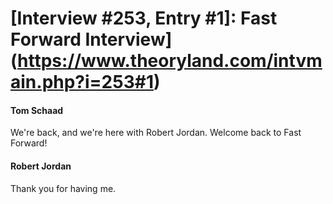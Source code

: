 # [Interview #253, Entry #1]: Fast Forward Interview](https://www.theoryland.com/intvmain.php?i=253#1)

#### Tom Schaad

We're back, and we're here with Robert Jordan. Welcome back to Fast Forward!

#### Robert Jordan

Thank you for having me.

